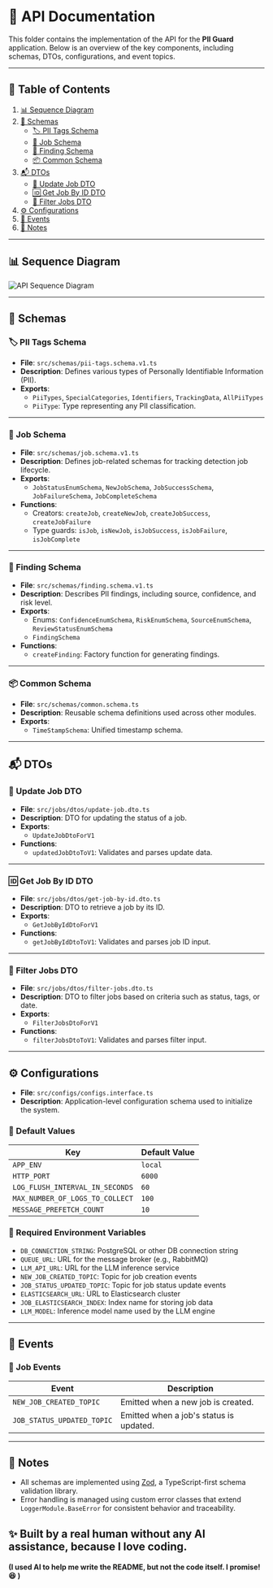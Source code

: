 # 📡 API Documentation

This folder contains the implementation of the API for the **PII Guard** application. Below is an overview of the key components, including schemas, DTOs, configurations, and event topics.

---

## 📑 Table of Contents

1. [📊 Sequence Diagram](#-sequence-diagram)
2. [📘 Schemas](#-schemas)
   - [🏷️ PII Tags Schema](#-pii-tags-schema)
   - [🧩 Job Schema](#-job-schema)
   - [🔎 Finding Schema](#-finding-schema)
   - [📦 Common Schema](#-common-schema)
3. [📬 DTOs](#-dtos)
   - [🔄 Update Job DTO](#-update-job-dto)
   - [🆔 Get Job By ID DTO](#-get-job-by-id-dto)
   - [🎯 Filter Jobs DTO](#-filter-jobs-dto)
4. [⚙️ Configurations](#-configurations)
5. [📢 Events](#-events)
6. [📝 Notes](#-notes)

---

## 📊 Sequence Diagram

![API Sequence Diagram](https://github.com/user-attachments/assets/629f53b4-4916-4b00-b536-7e168e0c26cd)

---

## 📘 Schemas

### 🏷️ PII Tags Schema

- **File**: `src/schemas/pii-tags.schema.v1.ts`  
- **Description**: Defines various types of Personally Identifiable Information (PII).  
- **Exports**:
  - `PiiTypes`, `SpecialCategories`, `Identifiers`, `TrackingData`, `AllPiiTypes`
  - `PiiType`: Type representing any PII classification.

---

### 🧩 Job Schema

- **File**: `src/schemas/job.schema.v1.ts`  
- **Description**: Defines job-related schemas for tracking detection job lifecycle.  
- **Exports**:
  - `JobStatusEnumSchema`, `NewJobSchema`, `JobSuccessSchema`, `JobFailureSchema`, `JobCompleteSchema`  
- **Functions**:
  - Creators: `createJob`, `createNewJob`, `createJobSuccess`, `createJobFailure`  
  - Type guards: `isJob`, `isNewJob`, `isJobSuccess`, `isJobFailure`, `isJobComplete`

---

### 🔎 Finding Schema

- **File**: `src/schemas/finding.schema.v1.ts`  
- **Description**: Describes PII findings, including source, confidence, and risk level.  
- **Exports**:
  - Enums: `ConfidenceEnumSchema`, `RiskEnumSchema`, `SourceEnumSchema`, `ReviewStatusEnumSchema`  
  - `FindingSchema`  
- **Functions**:
  - `createFinding`: Factory function for generating findings.

---

### 📦 Common Schema

- **File**: `src/schemas/common.schema.ts`  
- **Description**: Reusable schema definitions used across other modules.  
- **Exports**:
  - `TimeStampSchema`: Unified timestamp schema.

---

## 📬 DTOs

### 🔄 Update Job DTO

- **File**: `src/jobs/dtos/update-job.dto.ts`  
- **Description**: DTO for updating the status of a job.  
- **Exports**:
  - `UpdateJobDtoForV1`  
- **Functions**:
  - `updatedJobDtoToV1`: Validates and parses update data.

---

### 🆔 Get Job By ID DTO

- **File**: `src/jobs/dtos/get-job-by-id.dto.ts`  
- **Description**: DTO to retrieve a job by its ID.  
- **Exports**:
  - `GetJobByIdDtoForV1`  
- **Functions**:
  - `getJobByIdDtoToV1`: Validates and parses job ID input.

---

### 🎯 Filter Jobs DTO

- **File**: `src/jobs/dtos/filter-jobs.dto.ts`  
- **Description**: DTO to filter jobs based on criteria such as status, tags, or date.  
- **Exports**:
  - `FilterJobsDtoForV1`  
- **Functions**:
  - `filterJobsDtoToV1`: Validates and parses filter input.

---

## ⚙️ Configurations

- **File**: `src/configs/configs.interface.ts`  
- **Description**: Application-level configuration schema used to initialize the system.

### 🔧 Default Values

| Key                             | Default Value |
|----------------------------------|---------------|
| `APP_ENV`                        | `local`       |
| `HTTP_PORT`                      | `6000`        |
| `LOG_FLUSH_INTERVAL_IN_SECONDS` | `60`          |
| `MAX_NUMBER_OF_LOGS_TO_COLLECT` | `100`         |
| `MESSAGE_PREFETCH_COUNT`        | `10`          |

### 🔐 Required Environment Variables

- `DB_CONNECTION_STRING`: PostgreSQL or other DB connection string  
- `QUEUE_URL`: URL for the message broker (e.g., RabbitMQ)  
- `LLM_API_URL`: URL for the LLM inference service  
- `NEW_JOB_CREATED_TOPIC`: Topic for job creation events  
- `JOB_STATUS_UPDATED_TOPIC`: Topic for job status update events  
- `ELASTICSEARCH_URL`: URL to Elasticsearch cluster  
- `JOB_ELASTICSEARCH_INDEX`: Index name for storing job data  
- `LLM_MODEL`: Inference model name used by the LLM engine

---

## 📢 Events

### 🧵 Job Events

| Event                     | Description                              |
|---------------------------|------------------------------------------|
| `NEW_JOB_CREATED_TOPIC`   | Emitted when a new job is created.       |
| `JOB_STATUS_UPDATED_TOPIC`| Emitted when a job's status is updated.  |

---

## 📝 Notes

- All schemas are implemented using [Zod](https://zod.dev/), a TypeScript-first schema validation library.
- Error handling is managed using custom error classes that extend `LoggerModule.BaseError` for consistent behavior and traceability.

## ✨ Built by a real human without any AI assistance, because I love coding.
#### (I used AI to help me write the README, but not the code itself. I promise! :laughing: )
